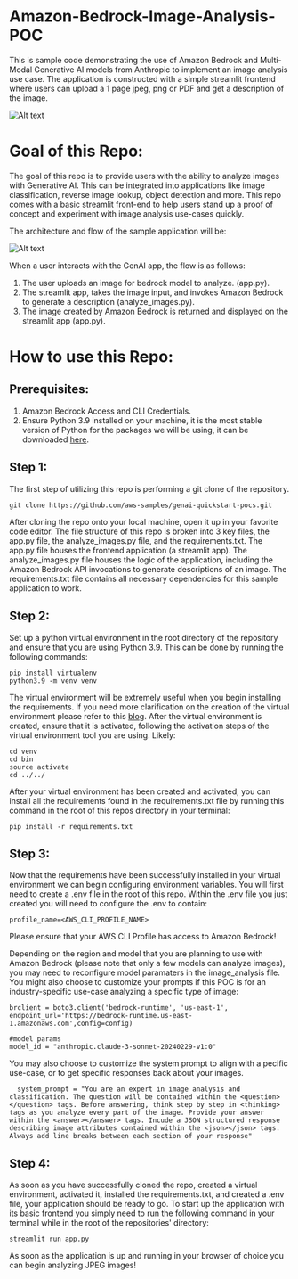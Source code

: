 # Amazon-Bedrock-Image-Analysis-POC

This is sample code demonstrating the use of Amazon Bedrock and Multi-Modal Generative AI models from Anthropic to implement an image analysis use case. The application is constructed with a simple streamlit frontend where users can upload a 1 page jpeg, png or PDF and get a description of the image.

![Alt text](images/demo.gif)
# **Goal of this Repo:**

The goal of this repo is to provide users with the ability to analyze images with Generative AI. This can be integrated into applications like image classification, reverse image lookup, object detection and more. This repo comes with a basic streamlit front-end to help users stand up a proof of concept and experiment with image analysis use-cases quickly.


The architecture and flow of the sample application will be:

![Alt text](images/architecture.png "POC Architecture")

When a user interacts with the GenAI app, the flow is as follows:

1. The user uploads an image for bedrock model to analyze. (app.py).
2. The streamlit app, takes the image input, and invokes Amazon Bedrock to generate a description (analyze_images.py).
3. The image created by Amazon Bedrock is returned and displayed on the streamlit app (app.py).

# How to use this Repo:

## Prerequisites:

1. Amazon Bedrock Access and CLI Credentials.
2. Ensure Python 3.9 installed on your machine, it is the most stable version of Python for the packages we will be using, it can be downloaded [here](https://www.python.org/downloads/release/python-3911/).

## Step 1:

The first step of utilizing this repo is performing a git clone of the repository.

```
git clone https://github.com/aws-samples/genai-quickstart-pocs.git
```

After cloning the repo onto your local machine, open it up in your favorite code editor. The file structure of this repo is broken into 3 key files,
the app.py file, the analyze_images.py file, and the requirements.txt. The app.py file houses the frontend application (a streamlit app).
The analyze_images.py file houses the logic of the application, including the Amazon Bedrock API invocations to generate descriptions of an image.
The requirements.txt file contains all necessary dependencies for this sample application to work.

## Step 2:

Set up a python virtual environment in the root directory of the repository and ensure that you are using Python 3.9. This can be done by running the following commands:

```
pip install virtualenv
python3.9 -m venv venv
```

The virtual environment will be extremely useful when you begin installing the requirements. If you need more clarification on the creation of the virtual environment please refer to this [blog](https://www.freecodecamp.org/news/how-to-setup-virtual-environments-in-python/).
After the virtual environment is created, ensure that it is activated, following the activation steps of the virtual environment tool you are using. Likely:

```
cd venv
cd bin
source activate
cd ../../
```

After your virtual environment has been created and activated, you can install all the requirements found in the requirements.txt file by running this command in the root of this repos directory in your terminal:

```
pip install -r requirements.txt
```

## Step 3:

Now that the requirements have been successfully installed in your virtual environment we can begin configuring environment variables.
You will first need to create a .env file in the root of this repo. Within the .env file you just created you will need to configure the .env to contain:

```
profile_name=<AWS_CLI_PROFILE_NAME>
```

Please ensure that your AWS CLI Profile has access to Amazon Bedrock!

Depending on the region and model that you are planning to use with Amazon Bedrock (please note that only a few models can analyze images), you may need to reconfigure model paramaters in the image_analysis file. You might also choose to customize your prompts if this POC is for an industry-specific use-case analyzing a specific type of image:

```
brclient = boto3.client('bedrock-runtime', 'us-east-1', endpoint_url='https://bedrock-runtime.us-east-1.amazonaws.com',config=config)

#model params
model_id = "anthropic.claude-3-sonnet-20240229-v1:0"
```

You may also choose to customize the system prompt to align with a pecific use-case, or to get specific responses back about your images. 

```
  system_prompt = "You are an expert in image analysis and classification. The question will be contained within the <question></question> tags. Before answering, think step by step in <thinking> tags as you analyze every part of the image. Provide your answer within the <answer></answer> tags. Incude a JSON structured response describing image attributes contained within the <json></json> tags. Always add line breaks between each section of your response"
```

## Step 4:

As soon as you have successfully cloned the repo, created a virtual environment, activated it, installed the requirements.txt, and created a .env file, your application should be ready to go.
To start up the application with its basic frontend you simply need to run the following command in your terminal while in the root of the repositories' directory:

```
streamlit run app.py
```

As soon as the application is up and running in your browser of choice you can begin analyzing JPEG images!
